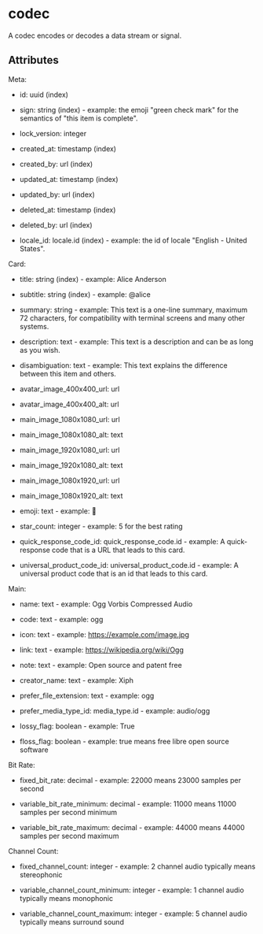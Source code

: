# codec


A codec encodes or decodes a data stream or signal.


## Attributes

Meta:

  * id: uuid (index)

  * sign: string (index) - example: the emoji "green check mark" for the semantics of "this item is complete".

  * lock_version: integer

  * created_at: timestamp (index)

  * created_by: url (index)

  * updated_at: timestamp (index)

  * updated_by: url (index)

  * deleted_at: timestamp (index)

  * deleted_by: url (index)

  * locale_id: locale.id (index) - example: the id of locale "English - United States".

Card:

  * title: string (index) - example: Alice Anderson

  * subtitle: string (index) - example: @alice

  * summary: string - example: This text is a one-line summary, maximum 72 characters, for compatibility with terminal screens and many other systems.

  * description: text - example: This text is a description and can be as long as you wish.

  * disambiguation: text - example: This text explains the difference between this item and others.

  * avatar_image_400x400_url: url

  * avatar_image_400x400_alt: url

  * main_image_1080x1080_url: url

  * main_image_1080x1080_alt: text

  * main_image_1920x1080_url: url

  * main_image_1920x1080_alt: text

  * main_image_1080x1920_url: url

  * main_image_1080x1920_alt: text

  * emoji: text - example: 🚀

  * star_count: integer - example: 5 for the best rating

  * quick_response_code_id: quick_response_code.id - example: A quick-response code that is a URL that leads to this card.

  * universal_product_code_id: universal_product_code.id - example: A universal product code that is an id that leads to this card.

Main:

  * name: text - example: Ogg Vorbis Compressed Audio

  * code: text - example: ogg

  * icon: text - example: https://example.com/image.jpg

  * link: text - example: https://wikipedia.org/wiki/Ogg

  * note: text - example: Open source and patent free

  * creator_name: text - example: Xiph

  * prefer_file_extension: text - example: ogg

  * prefer_media_type_id: media_type.id - example: audio/ogg

  * lossy_flag: boolean - example: True

  * floss_flag: boolean - example: true means free libre open source software

Bit Rate:

  * fixed_bit_rate: decimal - example: 22000 means 23000 samples per second

  * variable_bit_rate_minimum: decimal - example: 11000 means 11000 samples per second minimum

  * variable_bit_rate_maximum: decimal - example: 44000 means 44000 samples per second maximum

Channel Count:

  * fixed_channel_count: integer - example: 2 channel audio typically means stereophonic

  * variable_channel_count_minimum: integer - example: 1 channel audio typically means monophonic

  * variable_channel_count_maximum: integer - example: 5 channel audio typically means surround sound

